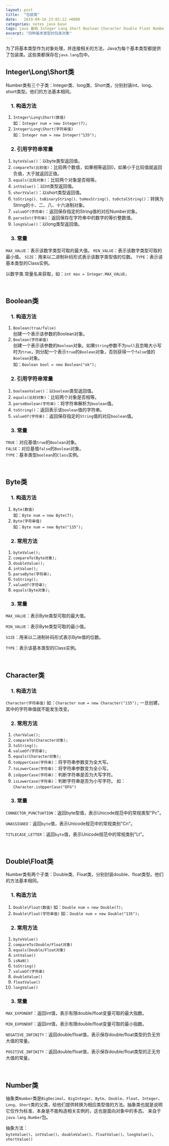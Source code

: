 ```yaml
---
layout: post
title:  "包装类"
date:   2019-09-16 23:01:12 +0800
categories: notes java base
tags: java 基础 Integer Long Short Boolean Character Double Float Number
excerpt: "四种基本类型的包装对象"
---
```


为了将基本类型作为对象处理，并连接相关的方法，Java为每个基本类型都提供了包装类。这些类都保存在`java.lang`包中。

## Integer\Long\Short类

Number类有三个子类：Integer类、long类、Short类，分别封装int、long、short类型。他们的方法基本相同。

### &emsp;1. 构造方法

1. `Integer\Long\Short(数值)`  
如：`Integer num = new Integer(7);`  
2. `Integer\Long\Short(字符串值)`  
如：`Integer num = new Integer("135");`  

### &emsp;2. 引用字符串常量

1. `byteValue()`：以byte类型返回值。
2. `compareTo(比较值)`：比较两个数值，如果相等返回0，如果小于比较值就返回负值，大于就返回正值。
3. `equals(比较对象)`：比较两个对象是否相等。
4. `intValue()`：以int类型返回值。
5. `shortVale()`：以short类型返回值。
6. `toString()、toBinaryString()、toHexString()、toOctalString()`：转换为String的十、二、八、十六进制对象。  
7. `valueOf(字符串)`：返回保存指定的String值的对应Number对象。
8. `parseInt(字符串)`：返回保存在字符串中的数字的等价整数值。
9. `longValue()`：以long类型返回值。

### &emsp;3. 常量

`MAX_VALUE`：表示该数字类型可取的最大值。
`MIN_VALUE`：表示该数字类型可取的最小值。
`SIZE`：用来以二进制补码形式表示该数字类型值的位数。
`TYPE`：表示该基本类型的Class实例。

以数字类.常量名来获取，如：`int max = Integer.MAX_VALUE;`

&emsp;

## Boolean类

### &emsp;1. 构造方法

1. `Boolean(true/false)`  
创建一个表示该参数的Boolean对象。
2. `Boolean(字符串值)`  
创建一个表示该参数的`Boolean`对象。如果`String`参数不为`null`且忽略大小写时为`true`，则分配一个表示`true`的`Boolean`对象，否则获得一个`false`值的`Boolean`对象。  
如：`Boolean bool = new Boolean("ok");`

### &emsp;2. 引用字符串常量

1. `booleanValue()`：以`boolean`类型返回值。
2. `equals(比较对象)`：比较两个对象是否相等。
3. `parseBoolean(字符串)`：将字符串解析为`boolean`值。
4. `toString()`：返回表示该`boolean`值的字符串。
5. `valueOf(字符串)`：返回保存指定的`String`值的对应`boolean`值。

### &emsp;3. 常量

`TRUE`：对应基值`true`的`Boolean`对象。  
`FALSE`：对应基值`false`的`Boolean`对象。  
`TYPE`：基本类型`boolean`的`Class`实例。  

&emsp;

## Byte类

### &emsp;1. 构造方法

1. `Byte(数值)`  
如：`Byte num = new Byte(7);`
2. `Byte(字符串值)`  
如：`Byte num = new Byte("135");`

### &emsp;2. 常用方法

1. `byteValue();`
2. `compareTo(Byte对象);`
3. `doubleValue();`
4. `intValue();`
5. `parseByte(字符串);`
6. `toString();`
7. `valueOf(字符串);`
8. `equals(Byte对象);`

### &emsp;3. 常量

`MAX_VALUE`：表示Byte类型可取的最大值。

`MIN_VALUE`：表示Byte类型可取的最小值。

`SIZE`：用来以二进制补码形式表示Byte值的位数。

`TYPE`：表示该基本类型的Class实例。

&emsp;

## Character类

### &emsp;1. 构造方法

`Character(字符串值)`
如：`Character num = new Character("135");`
一旦创建，其中的字符串值就不能发生改变。

### &emsp;2. 常用方法

1. `charValue();`
2. `compareTo(Character对象);`
3. `toString();`
4. `valueOf(字符串);`
5. `equals(Character对象);`
6. `toUpperCase(字符串)`：将字符串参数变为全大写。
7. `toLowerCase(字符串)`：将字符串参数变为全小写。
8. `isUpperCase(字符串)`：判断字符串是否为大写字符。
9. `isLowerCase(字符串)`：判断字符串是否为小写字符。
如：`Character.isUpperCase("DFG")`

### &emsp;3. 常量

`CONNECTOR_PUNCTUATION`：返回byte型值，表示Unicode规范中的常规类型"Pc"。

`UNASSIGNED`：返回`byte`值，表示Unicode规范中的常规类别"Cn"。

`TITLECASE_LETTER`：返回`byte`值，表示Unicode规范中的常规类别"Lt"。

&emsp;

## Double\Float类

Number类有两个子类：Double类、Float类，分别封装double、float类型。他们的方法基本相同。

### &emsp;1. 构造方法

1. `Double\Float(数值)`
如：`Double num = new Double(7);`
2. `Double\Float(字符串值)`
如：`Double num = new Double("135");`

### &emsp;2. 常用方法

1. `byteValue()`
2. `compareTo(Double/Float对象)`
3. `equals(Double/Float对象)`
4. `intValue()`
5. `isNaN()`
6. `toString()`
7. `valueOf(字符串)`
8. `doubleValue()`
9. `floatValue()`
10. `longValue()`

### &emsp;3. 常量

`MAX_EXPONENT`：返回int值，表示有限double/float变量可取的最大指数。

`MIN_EXPONENT`：返回int值，表示有限double/float变量可取的最小指数。

`NEGATIVE_INFINITY`：返回double/float值，表示保存double/float类型的负无穷大值的常量。

`POSITIVE_INFINITY`：返回double/float值，表示保存double/float类型的正无穷大值的常量。

&emsp;

## Number类

抽象类`Number`类是`BigDecimal`、`BigInteger`、`Byte`、`Double`、`Float`、`Integer`、`Long`、`Short`类的父类，给他们提供转换为相应类型值的方法。抽象类也就是说明它仅作为标准，本身是不能构造相关实例的，这也是面向对象中的多态。
来自于`java.lang.Number`包。

抽象方法：  
`byteValue()`、`intValue()`、`doubleValue()`、`floatValue()`、`longValue()`、`shortValue()`
